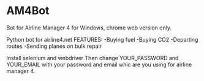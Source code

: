 # AM4Bot
Bot for Airline Manager 4 for Windows, chrome web version only.


Python bot for airline4.net
FEATURES:
-Buying fuel
-Buying CO2
-Departing routes
-Sending planes on bulk repair

Install selenium and webdriver
Then change YOUR_PASSWORD and YOUR_EMAIL with your password and email whic are you using for airline manager 4.
